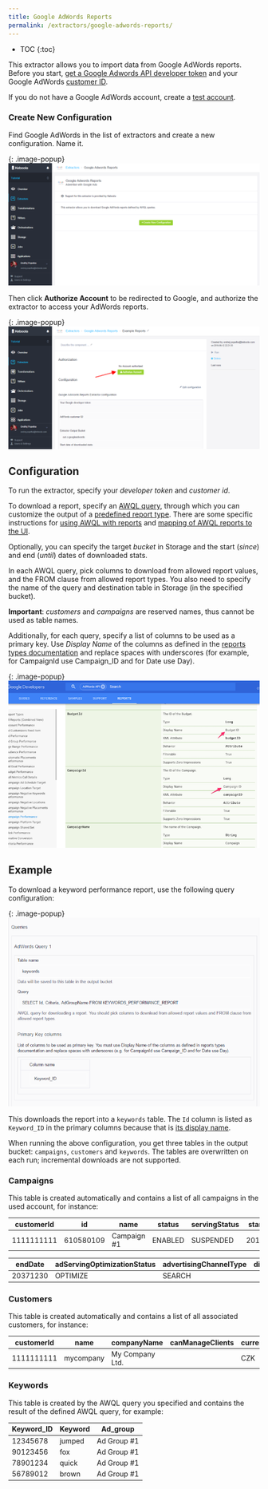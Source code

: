 ```yaml
---
title: Google AdWords Reports
permalink: /extractors/google-adwords-reports/
---
```


* TOC
{:toc}

This extractor allows you to import data from Google AdWords reports.
Before you start, [get a Google Adwords API developer token](https://developers.google.com/adwords/api/docs/guides/signup#token_review_team_has_approved_my_developer_token) 
and your Google AdWords [customer ID](https://support.google.com/adwords/answer/1704344?hl=en).

If you do not have a Google AdWords account, create a [test account](https://developers.google.com/adwords/api/docs/guides/first-api-call#create_test_accounts).

### Create New Configuration
Find Google AdWords in the list of extractors and create a new configuration. Name it.

{: .image-popup}
![Screenshot - Create configuration](/extractors/google-adwords-reports/ui_create_config.png)

Then click **Authorize Account** to be redirected to Google, and authorize the extractor to access your AdWords reports.

{: .image-popup}
![Screenshot - Create configuration](/extractors/google-adwords-reports/ui_authorize_config.png)

## Configuration
To run the extractor, specify your *developer token* and *customer id*. 

To download a report, specify an [AWQL query](https://developers.google.com/adwords/api/docs/guides/awql),
through which you can customize the output of a [predefined report type](https://developers.google.com/adwords/api/docs/appendix/reports). 
There are some specific instructions for 
[using AWQL with reports](https://developers.google.com/adwords/api/docs/guides/awql#using_awql_with_reports) and
[mapping of AWQL reports to the UI](https://developers.google.com/adwords/api/docs/guides/uireports).

Optionally, you can specify the target *bucket* in Storage and the start (*since*) and end (*until*) dates of downloaded stats.

In each AWQL query, pick columns to download from allowed report values, and the FROM clause from allowed report types.
You also need to specify the name of the query and destination table in Storage (in the specified bucket). 

**Important**: *customers* and *campaigns* are reserved names, thus cannot be used as table names.

Additionally, for each query, specify a list of columns to be used as a primary key. 
Use *Display Name* of the columns as defined in the [reports types documentation](https://developers.google.com/adwords/api/docs/appendix/reports) and replace spaces with underscores 
(for example, for CampaignId use Campaign_ID and for Date use Day).

{: .image-popup}
![Screenshot - Report column names](/extractors/google-adwords-reports/report_types.png)

## Example
To download a keyword performance report, use the following query configuration:

{: .image-popup}
![Screenshot - Query configuration](/extractors/google-adwords-reports/ui_queries.png)

This downloads the report into a `keywords` table. The `Id` column is listed as `Keyword_ID` in the primary columns 
because that is [its display name](https://developers.google.com/adwords/api/docs/appendix/reports/keywords-performance-report#id).

When running the above configuration, you get three tables in the output bucket:
`campaigns`, `customers` and `keywords`. The tables are overwritten on each run; incremental downloads are not supported.

### Campaigns
This table is created automatically and contains a list of all campaigns in the used account, for instance:

| customerId | id        | name        | status  | servingStatus | startDate |
|------------|-----------|-------------|---------|---------------|-----------|
| 1111111111 | 610580109 | Campaign #1 | ENABLED | SUSPENDED     | 20160614  |

| endDate  | adServingOptimizationStatus | advertisingChannelType | displaySelect |
|----------|-----------------------------|------------------------|---------------|
| 20371230 | OPTIMIZE                    | SEARCH                 |               |

### Customers 
This table is created automatically and contains a list of all associated customers, for instance:

| customerId | name      | companyName     | canManageClients | currencyCode | dateTimeZone  |
|------------|-----------|-----------------|------------------|--------------|---------------|
| 1111111111 | mycompany | My Company Ltd. |                  | CZK          | Europe/Prague |

### Keywords
This table is created by the AWQL query you specified and contains the result of the defined AWQL query, for example:

| Keyword_ID | Keyword | Ad_group    |
|------------|---------|-------------|
| 12345678   | jumped  | Ad Group #1 |
| 90123456   | fox     | Ad Group #1 |
| 78901234   | quick   | Ad Group #1 |
| 56789012   | brown   | Ad Group #1 |
